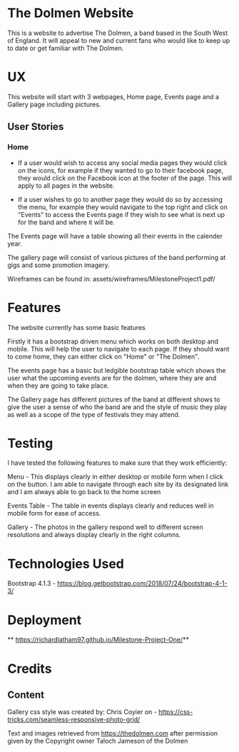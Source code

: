 # The Dolmen Website

This is a website to advertise The Dolmen, a band based in the South West of England.
It will appeal to new and current fans who would like to keep up to date or get familiar with The Dolmen.

# UX

This website will start with 3 webpages, Home page, Events page and a Gallery page including pictures.

## User Stories

### Home
* If a user would wish to access any social media pages they would click on the icons, 
for example if they wanted to go to their facebook page, 
they would click on the Facebook icon at the footer of the page.
This will apply to all pages in the website.

* If a user wishes to go to another page they would do so by accessing the menu, for example they would navigate to 
the top right and click on "Events" to access the Events page if they wish to see what is next up for the band and where it will be.


The Events page will have a table showing all their events in the calender year.



The gallery page will consist of various pictures of the band performing at gigs and some promotion imagery.

Wireframes can be found in: assets/wireframes/MilestoneProject1.pdf/


# Features

The website currently has some basic features

Firstly it has a bootstrap driven menu which works on both desktop and mobile. This will help the user to navigate to each page. If they should want to come home, they can either click on "Home" or "The Dolmen".

The events page has a basic but ledgible bootstrap table which shows the user what the upcoming events are for the dolmen, where they are and when they are going to take place.

The Gallery page has different pictures of the band at different shows to give the user a sense of who the band are and the style of music they play as well as a scope of the type of festivals they may attend.

# Testing 

I have tested the following features to make sure that they work efficiently:

Menu - This displays clearly in either desktop or mobile form when I click on the button. I am able to navigate through each site by its designated link and I am always able to go back to the home screen

Events Table - The table in events displays clearly and reduces well in mobile form for ease of access.

Gallery - The photos in the gallery respond well to different screen resolutions and always display clearly in the right columns.

# Technologies Used

Bootstrap 4.1.3 - https://blog.getbootstrap.com/2018/07/24/bootstrap-4-1-3/

# Deployment 
** https://richardlatham97.github.io/Milestone-Project-One/**
# Credits

## Content

Gallery css style was created by:
Chris Coyier on -
https://css-tricks.com/seamless-responsive-photo-grid/

Text and images retrieved from https://thedolmen.com after permission given by the Copyright owner Taloch Jameson of the Dolmen

